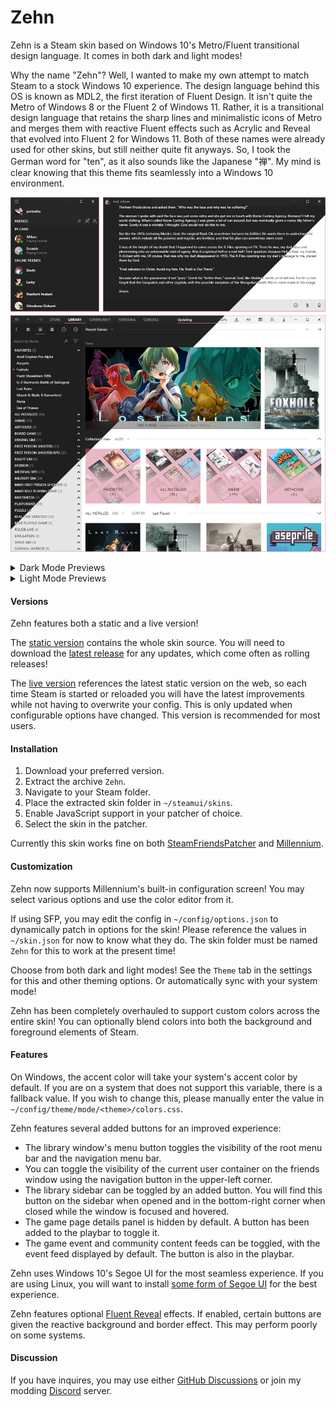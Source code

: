 # Zehn
Zehn is a Steam skin based on Windows 10's Metro/Fluent transitional design language. It comes in both dark and light modes!

Why the name "Zehn"? Well, I wanted to make my own attempt to match Steam to a stock Windows 10 experience. The design language behind this OS is known as MDL2, the first iteration of Fluent Design. It isn't quite the Metro of Windows 8 or the Fluent 2 of Windows 11. Rather, it is a transitional design language that retains the sharp lines and minimalistic icons of Metro and merges them with reactive Fluent effects such as Acrylic and Reveal that evolved into Fluent 2 for Windows 11. Both of these names were already used for other skins, but still neither quite fit anyways. So, I took the German word for "ten", as it also sounds like the Japanese "禅". My mind is clear knowing that this theme fits seamlessly into a Windows 10 environment.

![zehn](https://raw.githubusercontent.com/yurisuika/Zehn/master/assets/zehn.png?raw=true)

<details>
  <summary>Dark Mode Previews</summary>

  ![zehn](https://raw.githubusercontent.com/yurisuika/Zehn/master/assets/zehn-dark.png?raw=true)

</details>

<details>
  <summary>Light Mode Previews</summary>

  ![zehn](https://raw.githubusercontent.com/yurisuika/Zehn/master/assets/zehn-light.png?raw=true)

</details>

#### Versions
Zehn features both a static and a live version!

The [static version](https://github.com/yurisuika/Zehn/tree/master) contains the whole skin source. You will need to download the [latest release](https://github.com/yurisuika/Zehn/releases/latest) for any updates, which come often as rolling releases!

The [live version](https://github.com/yurisuika/Zehn/tree/live) references the latest static version on the web, so each time Steam is started or reloaded you will have the latest improvements while not having to overwrite your config. This is only updated when configurable options have changed. This version is recommended for most users.

#### Installation
1. Download your preferred version.
2. Extract the archive `Zehn`.
3. Navigate to your Steam folder.
4. Place the extracted skin folder in `~/steamui/skins`.
5. Enable JavaScript support in your patcher of choice.
6. Select the skin in the patcher.

Currently this skin works fine on both [SteamFriendsPatcher](https://github.com/PhantomGamers/SFP/releases) and [Millennium](https://github.com/ShadowMonster99/millennium-steam-patcher/releases).

#### Customization
Zehn now supports Millennium's built-in configuration screen! You may select various options and use the color editor from it.

If using SFP, you may edit the config in `~/config/options.json` to dynamically patch in options for the skin! Please reference the values in `~/skin.json` for now to know what they do. The skin folder must be named `Zehn` for this to work at the present time!

Choose from both dark and light modes! See the `Theme` tab in the settings for this and other theming options. Or automatically sync with your system mode!

Zehn has been completely overhauled to support custom colors across the entire skin! You can optionally blend colors into both the background and foreground elements of Steam.

#### Features
On Windows, the accent color will take your system's accent color by default. If you are on a system that does not support this variable, there is a fallback value. If you wish to change this, please manually enter the value in `~/config/theme/mode/<theme>/colors.css`.

Zehn features several added buttons for an improved experience:
* The library window's menu button toggles the visibility of the root menu bar and the navigation menu bar.
* You can toggle the visibility of the current user container on the friends window using the navigation button in the upper-left corner.
* The library sidebar can be toggled by an added button. You will find this button on the sidebar when opened and in the bottom-right corner when closed while the window is focused and hovered.
* The game page details panel is hidden by default. A button has been added to the playbar to toggle it.
* The game event and community content feeds can be toggled, with the event feed displayed by default. The button is also in the playbar.

Zehn uses Windows 10's Segoe UI for the most seamless experience. If you are using Linux, you will want to install [some form of Segoe UI](https://github.com/abhayghatpande/segoe-fonts) for the best experience.

Zehn features optional [Fluent Reveal](https://github.com/aleversn/FluentReveal) effects. If enabled, certain buttons are given the reactive background and border effect. This may perform poorly on some systems.

#### Discussion
If you have inquires, you may use either [GitHub Discussions](https://github.com/yurisuika/Zehn/discussions) or join my modding [Discord](https://discord.gg/0zdNEkQle7Qg9C1H) server.